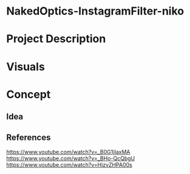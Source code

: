# NakedOptics-InstagramFilter-niko

# Project Description
# Visuals
# Concept
## Idea
## References
https://www.youtube.com/watch?v=_B0G1jIaxMA
https://www.youtube.com/watch?v=_BHo-QcQbgU
https://www.youtube.com/watch?v=HizvZHPA00s
